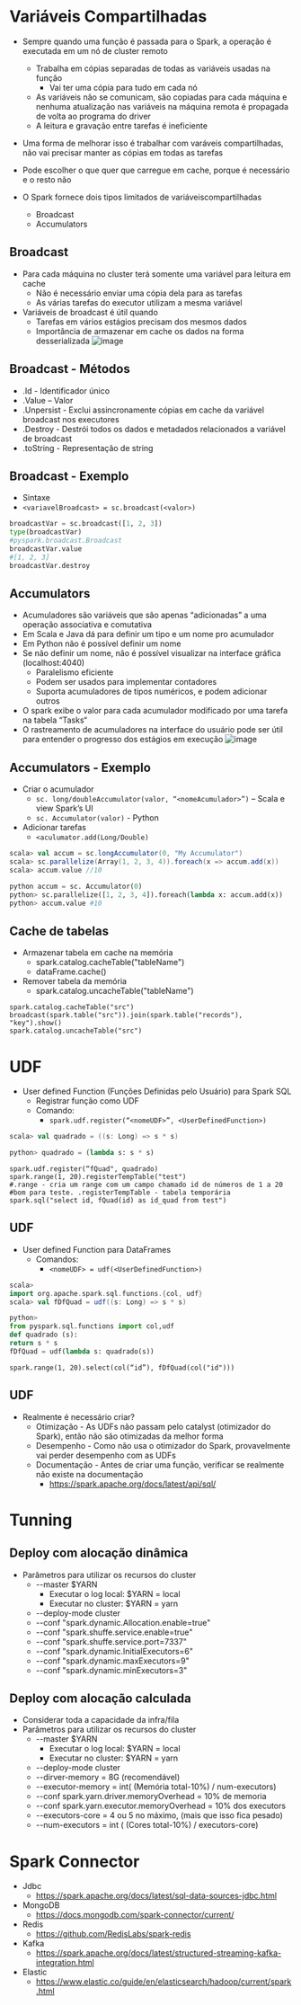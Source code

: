 # Variáveis Compartilhadas
- Sempre quando uma função é passada para o Spark, a operação é executada em um nó de cluster remoto
  - Trabalha em cópias separadas de todas as variáveis ​usadas na função
    - Vai ter uma cópia para tudo em cada nó
  - As variáveis não se comunicam, ​são copiadas para cada máquina e nenhuma atualização nas variáveis ​na máquina remota é propagada de volta ao programa do driver
  - A leitura e gravação entre tarefas é ineficiente
 
- Uma forma de melhorar isso é trabalhar com varáveis compartilhadas, não vai precisar manter as cópias em todas as tarefas
- Pode escolher o que quer que carregue em cache, porque é necessário e o resto não
- O Spark fornece dois tipos limitados de variáveis ​compartilhadas
  - Broadcast
  - Accumulators
 
## Broadcast
- Para cada máquina no cluster terá somente uma variável para leitura em cache
  - Não é necessário enviar uma cópia dela para as tarefas
  - As várias tarefas do executor utilizam a mesma variável
- Variáveis ​de broadcast é útil quando
  - Tarefas em vários estágios precisam dos mesmos dados
  - Importância de armazenar em cache os dados na forma desserializada
![image](https://github.com/Marinaafc/anotacoes-estudo/assets/107056644/6a5dde1d-6b41-4cee-b999-caa826671c6a)
 
## Broadcast - Métodos
- .Id - Identificador único
- .Value – Valor
- .Unpersist - Exclui assincronamente cópias em cache da variável broadcast nos executores
- .Destroy - Destrói todos os dados e metadados relacionados a variável de broadcast
- .toString - Representação de string

## Broadcast - Exemplo
- Sintaxe
- ```<variavelBroadcast> = sc.broadcast(<valor>)```
```python
broadcastVar = sc.broadcast([1, 2, 3])
type(broadcastVar)
#pyspark.broadcast.Broadcast
broadcastVar.value
#[1, 2, 3]
broadcastVar.destroy
```
## Accumulators
- Acumuladores são variáveis ​que são apenas “adicionadas” a uma operação associativa e comutativa
- Em Scala e Java dá para definir um tipo e um nome pro acumulador
- Em Python não é possível definir um nome
- Se não definir um nome, não é possível visualizar na interface gráfica (localhost:4040)
  - Paralelismo eficiente
  - Podem ser usados ​para implementar contadores
  - Suporta acumuladores de tipos numéricos, e podem adicionar outros
- O spark exibe o valor para cada acumulador modificado por uma tarefa na tabela “Tasks“
- O rastreamento de acumuladores na interface do usuário pode ser útil para entender o progresso dos estágios em execução
![image](https://github.com/Marinaafc/anotacoes-estudo/assets/107056644/c2978cf6-8aae-413a-aefe-11b468a537cd)

## Accumulators - Exemplo
- Criar o acumulador
  - ```sc. long/doubleAccumulator(valor, “<nomeAcumulador>”)``` – Scala e view Spark’s UI
  - ```sc. Accumulator(valor)``` - Python
- Adicionar tarefas
  - ```<aculumator.add(Long/Double)```
 
```scala
scala> val accum = sc.longAccumulator(0, "My Accumulator")
scala> sc.parallelize(Array(1, 2, 3, 4)).foreach(x => accum.add(x))
scala> accum.value //10
```
```python
python accum = sc. Accumulator(0)
python> sc.parallelize([1, 2, 3, 4]).foreach(lambda x: accum.add(x))
python> accum.value #10
```
## Cache de tabelas
- Armazenar tabela em cache na memória
  - spark.catalog.cacheTable("tableName")
  - dataFrame.cache()
- Remover tabela da memória
  - spark.catalog.uncacheTable("tableName")
```
spark.catalog.cacheTable("src")
broadcast(spark.table("src")).join(spark.table("records"), "key").show()
spark.catalog.uncacheTable("src")
```
# UDF
- User defined Function (Funções Definidas pelo Usuário) para Spark SQL
  - Registrar função como UDF
  - Comando:
    - ```spark.udf.register(“<nomeUDF>”, <UserDefinedFunction>)```
   
```scala
scala> val quadrado = ((s: Long) => s * s)
```
```python
python> quadrado = (lambda s: s * s)
```
```
spark.udf.register(“fQuad", quadrado)
spark.range(1, 20).registerTempTable("test")
#.range - cria um range com um campo chamado id de números de 1 a 20
#bom para teste. .registerTempTable - tabela temporária
spark.sql("select id, fQuad(id) as id_quad from test")
```
## UDF
- User defined Function para DataFrames
  - Comandos:
    - ```<nomeUDF> = udf(<UserDefinedFunction>)```
```scala
scala> 
import org.apache.spark.sql.functions.{col, udf}
scala> val fDfQuad = udf((s: Long) => s * s)
```
```python
python> 
from pyspark.sql.functions import col,udf
def quadrado (s):
return s * s
fDfQuad = udf(lambda s: quadrado(s))
```
```
spark.range(1, 20).select(col(“id”), fDfQuad(col("id")))
```
## UDF
- Realmente é necessário criar?
  - Otimização - As UDFs não passam pelo catalyst (otimizador do Spark), então não são otimizadas da melhor forma
  - Desempenho - Como não usa o otimizador do Spark, provavelmente vai perder desempenho com as UDFs
  - Documentação - Antes de criar uma função, verificar se realmente não existe na documentação
    - https://spark.apache.org/docs/latest/api/sql/ 
# Tunning
## Deploy com alocação dinâmica
- Parâmetros para utilizar os recursos do cluster
  - --master $YARN
    - Executar o log local: $YARN = local
    - Executar no cluster: $YARN = yarn
  - --deploy-mode cluster
  - --conf "spark.dynamic.Allocation.enable=true"
  - --conf "spark.shuffe.service.enable=true"
  - --conf "spark.shuffe.service.port=7337"
  - --conf "spark.dynamic.InitialExecutors=6"
  - --conf "spark.dynamic.maxExecutors=9"
  - --conf "spark.dynamic.minExecutors=3"
## Deploy com alocação calculada
- Considerar toda a capacidade da infra/fila
- Parâmetros para utilizar os recursos do cluster
  - --master $YARN
    - Executar o log local: $YARN = local
    - Executar no cluster: $YARN = yarn
  - --deploy-mode cluster
  - --dirver-memory = 8G (recomendável)
  - --executor-memory = int( (Memória total-10%) / num-executors)
  - --conf spark.yarn.driver.memoryOverhead = 10% de memoria
  - --conf spark.yarn.executor.memoryOverhead = 10% dos executors
  - --executors-core = 4 ou 5 no máximo, (mais que isso fica pesado)
  - --num-executors = int ( (Cores total-10%) / executors-core)
# Spark Connector
- Jdbc
  - https://spark.apache.org/docs/latest/sql-data-sources-jdbc.html
- MongoDB
  - https://docs.mongodb.com/spark-connector/current/
- Redis
  - https://github.com/RedisLabs/spark-redis
- Kafka
  - https://spark.apache.org/docs/latest/structured-streaming-kafka-integration.html
- Elastic
  - https://www.elastic.co/guide/en/elasticsearch/hadoop/current/spark.html
